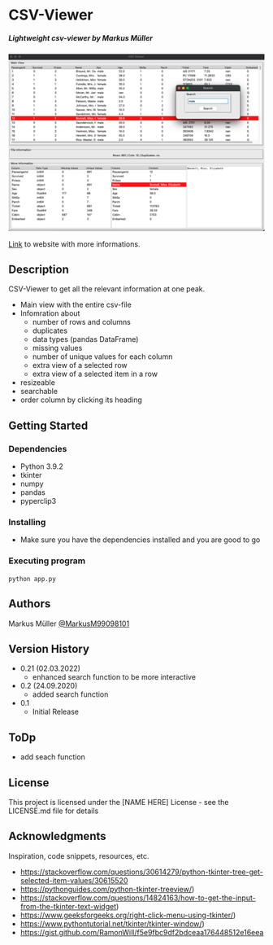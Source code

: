# CSV-Viewer
##### Lightweight csv-viewer by Markus Müller

![screenshot](images/example.png)

<a href="https://markusmueller-ds.github.io/portfolio/csv_viewer.html">Link</a> to website with more informations.

## Description

CSV-Viewer to get all the relevant information at one peak.
- Main view with the entire csv-file
- Infomration about
    - number of rows and columns
    - duplicates
    - data types (pandas DataFrame)
    - missing values
    - number of unique values for each column
    - extra view of a selected row
    - extra view of a selected item in a row
- resizeable
- searchable
- order column by clicking its heading

## Getting Started

### Dependencies

* Python 3.9.2
* tkinter
* numpy
* pandas
* pyperclip3

### Installing

* Make sure you have the dependencies installed and you are good to go

### Executing program

```
python app.py
```

## Authors

Markus Müller
[@MarkusM99098101](https://twitter.com/MarkusM99098101)

## Version History
* 0.21 (02.03.2022)
    * enhanced search function to be more interactive
* 0.2 (24.09.2020)
    * added search function
* 0.1
    * Initial Release

## ToDp

* add seach function

## License

This project is licensed under the [NAME HERE] License - see the LICENSE.md file for details

## Acknowledgments

Inspiration, code snippets, resources, etc.
* https://stackoverflow.com/questions/30614279/python-tkinter-tree-get-selected-item-values/30615520
* https://pythonguides.com/python-tkinter-treeview/)
* https://stackoverflow.com/questions/14824163/how-to-get-the-input-from-the-tkinter-text-widget)
* https://www.geeksforgeeks.org/right-click-menu-using-tkinter/)
* https://www.pythontutorial.net/tkinter/tkinter-window/)
* https://gist.github.com/RamonWill/f5e9fbc9df2bdceaa176448512e16eea
